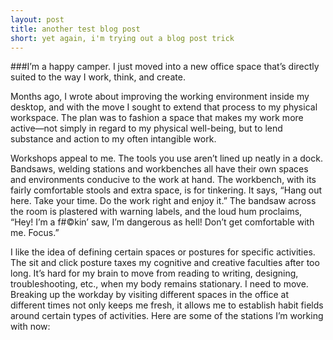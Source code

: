 ```yaml
---
layout: post
title: another test blog post
short: yet again, i'm trying out a blog post trick
---
```


###I’m a happy camper. I just moved into a new office space that’s directly suited to the way I work, think, and create.

Months ago, I wrote about improving the working environment inside my desktop, and with the move I sought to extend that process to my physical workspace. The plan was to fashion a space that makes my work more active—not simply in regard to my physical well-being, but to lend substance and action to my often intangible work.

Workshops appeal to me. The tools you use aren’t lined up neatly in a dock. Bandsaws, welding stations and workbenches all have their own spaces and  environments conducive to the work at hand. The workbench, with its fairly comfortable stools and extra space, is for tinkering. It says, “Hang out here. Take your time. Do the work right and enjoy it.” The bandsaw across the room is plastered with warning labels, and the loud hum proclaims, “Hey! I’m a f#©kin’ saw, I’m dangerous as hell! Don’t get comfortable with me. Focus.”

I like the idea of defining certain spaces or postures for specific activities. The sit and click posture taxes my cognitive and creative faculties after too long. It’s hard for my brain to move from reading to writing, designing, troubleshooting, etc., when my body remains stationary. I need to move. Breaking up the workday by visiting different spaces in the office at different times not only keeps me fresh, it allows me to establish habit fields around certain types of activities. Here are some of the stations I’m working with now: